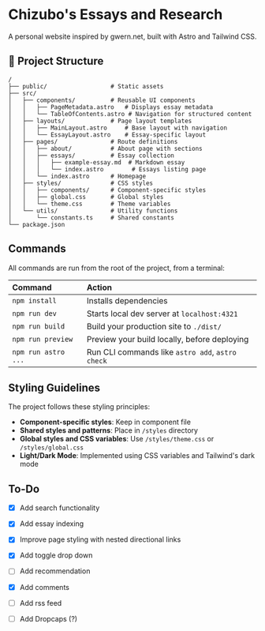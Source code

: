 # Chizubo's Essays and Research

A personal website inspired by gwern.net, built with Astro and Tailwind CSS.

## 📁 Project Structure

```text
/
├── public/                  # Static assets
├── src/
│   ├── components/          # Reusable UI components
│   │   ├── PageMetadata.astro   # Displays essay metadata
│   │   └── TableOfContents.astro # Navigation for structured content
│   ├── layouts/             # Page layout templates
│   │   ├── MainLayout.astro     # Base layout with navigation
│   │   └── EssayLayout.astro    # Essay-specific layout
│   ├── pages/               # Route definitions
│   │   ├── about/           # About page with sections
│   │   ├── essays/          # Essay collection
│   │   │   ├── example-essay.md  # Markdown essay
│   │   │   └── index.astro        # Essays listing page
│   │   └── index.astro      # Homepage
│   ├── styles/              # CSS styles
│   │   ├── components/      # Component-specific styles
│   │   ├── global.css       # Global styles
│   │   └── theme.css        # Theme variables
│   └── utils/               # Utility functions
│       └── constants.ts     # Shared constants
└── package.json
```

## Commands

All commands are run from the root of the project, from a terminal:

| Command                   | Action                                           |
| :------------------------ | :----------------------------------------------- |
| `npm install`             | Installs dependencies                            |
| `npm run dev`             | Starts local dev server at `localhost:4321`      |
| `npm run build`           | Build your production site to `./dist/`          |
| `npm run preview`         | Preview your build locally, before deploying     |
| `npm run astro ...`       | Run CLI commands like `astro add`, `astro check` |


## Styling Guidelines

The project follows these styling principles:

- **Component-specific styles**: Keep in component file
- **Shared styles and patterns**: Place in `/styles` directory
- **Global styles and CSS variables**: Use `/styles/theme.css` or `/styles/global.css`
- **Light/Dark Mode**: Implemented using CSS variables and Tailwind's dark mode

## To-Do

- [x] Add search functionality
- [x] Add essay indexing
- [x] Improve page styling with nested directional links 
- [x] Add toggle drop down 
- [ ] Add recommendation
- [x] Add comments
- [ ] Add rss feed
- [ ] Add Dropcaps (?)

